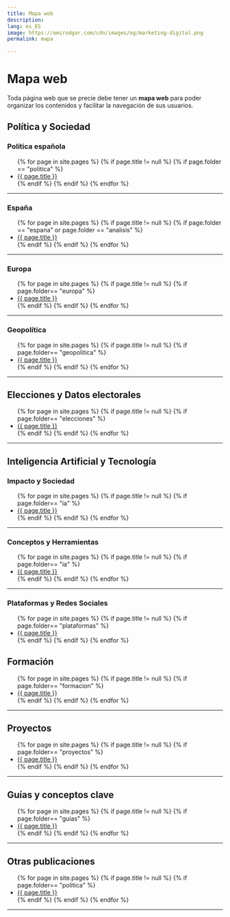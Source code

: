 ```yaml
---
title: Mapa web
description: 
lang: es_ES
image: https://emirodgar.com/cdn/images/og/marketing-digital.png
permalink: mapa

---
```


# Mapa web

Toda página web que se precie debe tener un **mapa web** para poder organizar los contenidos y facilitar la navegación de sus usuarios.


## Política y Sociedad

### Política española

<ul>
{% for page in site.pages %}
{% if page.title != null  %}
	{% if page.folder == "politica" %}
	  <li><a href="{{ page.url }}">{{ page.title }}</a></li>
	{% endif %}
{% endif %}
{% endfor %}
</ul>

---

### España

<ul>
{% for page in site.pages %}
{% if page.title != null  %}
	{% if page.folder == "espana" or page.folder == "analisis" %}
	  <li><a href="{{ page.url }}">{{ page.title }}</a></li>
	{% endif %}
{% endif %}
{% endfor %}
</ul>

---

### Europa

<ul>
{% for page in site.pages %}
{% if page.title != null  %}
	{% if page.folder== "europa" %}
	  <li><a href="{{ page.url }}">{{ page.title }}</a></li>
	{% endif %}
{% endif %}
{% endfor %}
</ul>

---

### Geopolítica

<ul>
{% for page in site.pages %}
{% if page.title != null  %}
	{% if page.folder== "geopolitica" %}
	  <li><a href="{{ page.url }}">{{ page.title }}</a></li>
	{% endif %}
{% endif %}
{% endfor %}
</ul>

---

## Elecciones y Datos electorales

<ul>
{% for page in site.pages %}
{% if page.title != null  %}
	{% if page.folder== "elecciones" %}
	  <li><a href="{{ page.url }}">{{ page.title }}</a></li>
	{% endif %}
{% endif %}
{% endfor %}
</ul>

---

## Inteligencia Artificial y Tecnología

### Impacto y Sociedad

<ul>
{% for page in site.pages %}
{% if page.title != null  %}
	{% if page.folder== "ia" %}
	  <li><a href="{{ page.url }}">{{ page.title }}</a></li>
	{% endif %}
{% endif %}
{% endfor %}
</ul>

---

### Conceptos y Herramientas

<ul>
{% for page in site.pages %}
{% if page.title != null  %}
	{% if page.folder== "ia" %}
	  <li><a href="{{ page.url }}">{{ page.title }}</a></li>
	{% endif %}
{% endif %}
{% endfor %}
</ul>

---

### Plataformas y Redes Sociales

<ul>
{% for page in site.pages %}
{% if page.title != null  %}
	{% if page.folder== "plataformas" %}
	  <li><a href="{{ page.url }}">{{ page.title }}</a></li>
	{% endif %}
{% endif %}
{% endfor %}
</ul>

## Formación

<ul>
{% for page in site.pages %}
{% if page.title != null  %}
	{% if page.folder== "formacion" %}
	  <li><a href="{{ page.url }}">{{ page.title }}</a></li>
	{% endif %}
{% endif %}
{% endfor %}
</ul>

---

## Proyectos

<ul>
{% for page in site.pages %}
{% if page.title != null  %}
	{% if page.folder== "proyectos" %}
	  <li><a href="{{ page.url }}">{{ page.title }}</a></li>
	{% endif %}
{% endif %}
{% endfor %}
</ul>

---

## Guías y conceptos clave

<ul>
{% for page in site.pages %}
{% if page.title != null  %}
	{% if page.folder== "guias" %}
	  <li><a href="{{ page.url }}">{{ page.title }}</a></li>
	{% endif %}
{% endif %}
{% endfor %}
</ul>

---

## Otras publicaciones

<ul>
{% for page in site.pages %}
{% if page.title != null  %}
	{% if page.folder== "politica" %}
	  <li><a href="{{ page.url }}">{{ page.title }}</a></li>
	{% endif %}
{% endif %}
{% endfor %}
</ul>

---




